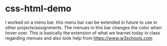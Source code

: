 # css-html-demo

I worked on a menu bar. this menu bar can be extended in future to use in other projects/assignments. The menues in this bar changes the color when hover over. This is basically the extension of  what we learnet today in class regarding menues and also took help from https://www.w3schools.com